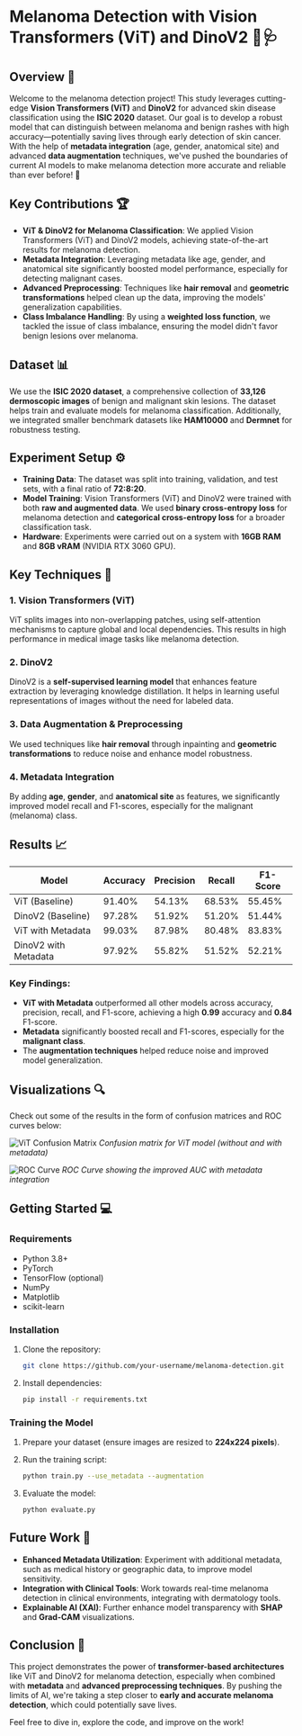 
# Melanoma Detection with Vision Transformers (ViT) and DinoV2 🚀🩺

## Overview 🌟

Welcome to the melanoma detection project! This study leverages cutting-edge **Vision Transformers (ViT)** and **DinoV2** for advanced skin disease classification using the **ISIC 2020** dataset. Our goal is to develop a robust model that can distinguish between melanoma and benign rashes with high accuracy—potentially saving lives through early detection of skin cancer. With the help of **metadata integration** (age, gender, anatomical site) and advanced **data augmentation** techniques, we've pushed the boundaries of current AI models to make melanoma detection more accurate and reliable than ever before! 🌈

## Key Contributions 🏆

- **ViT & DinoV2 for Melanoma Classification**: We applied Vision Transformers (ViT) and DinoV2 models, achieving state-of-the-art results for melanoma detection.
- **Metadata Integration**: Leveraging metadata like age, gender, and anatomical site significantly boosted model performance, especially for detecting malignant cases.
- **Advanced Preprocessing**: Techniques like **hair removal** and **geometric transformations** helped clean up the data, improving the models' generalization capabilities.
- **Class Imbalance Handling**: By using a **weighted loss function**, we tackled the issue of class imbalance, ensuring the model didn't favor benign lesions over melanoma.

## Dataset 📊

We use the **ISIC 2020 dataset**, a comprehensive collection of **33,126 dermoscopic images** of benign and malignant skin lesions. The dataset helps train and evaluate models for melanoma classification. Additionally, we integrated smaller benchmark datasets like **HAM10000** and **Dermnet** for robustness testing.

## Experiment Setup ⚙️

- **Training Data**: The dataset was split into training, validation, and test sets, with a final ratio of **72:8:20**.
- **Model Training**: Vision Transformers (ViT) and DinoV2 were trained with both **raw and augmented data**. We used **binary cross-entropy loss** for melanoma detection and **categorical cross-entropy loss** for a broader classification task.
- **Hardware**: Experiments were carried out on a system with **16GB RAM** and **8GB vRAM** (NVIDIA RTX 3060 GPU).

## Key Techniques 🧠

### 1. **Vision Transformers (ViT)**  
ViT splits images into non-overlapping patches, using self-attention mechanisms to capture global and local dependencies. This results in high performance in medical image tasks like melanoma detection.

### 2. **DinoV2**  
DinoV2 is a **self-supervised learning model** that enhances feature extraction by leveraging knowledge distillation. It helps in learning useful representations of images without the need for labeled data.

### 3. **Data Augmentation & Preprocessing**  
We used techniques like **hair removal** through inpainting and **geometric transformations** to reduce noise and enhance model robustness.

### 4. **Metadata Integration**  
By adding **age**, **gender**, and **anatomical site** as features, we significantly improved model recall and F1-scores, especially for the malignant (melanoma) class.

## Results 📈

| Model | Accuracy | Precision | Recall | F1-Score |
|-------|----------|-----------|--------|----------|
| ViT (Baseline) | 91.40% | 54.13% | 68.53% | 55.45% |
| DinoV2 (Baseline) | 97.28% | 51.92% | 51.20% | 51.44% |
| ViT with Metadata | 99.03% | 87.98% | 80.48% | 83.83% |
| DinoV2 with Metadata | 97.92% | 55.82% | 51.52% | 52.21% |

### **Key Findings**:
- **ViT with Metadata** outperformed all other models across accuracy, precision, recall, and F1-score, achieving a high **0.99** accuracy and **0.84** F1-score.
- **Metadata** significantly boosted recall and F1-scores, especially for the **malignant class**.
- The **augmentation techniques** helped reduce noise and improved model generalization.
  
## Visualizations 🔍

Check out some of the results in the form of confusion matrices and ROC curves below:

![ViT Confusion Matrix](images/vit_cm.png)
*Confusion matrix for ViT model (without and with metadata)*

![ROC Curve](images/roc_curve.png)
*ROC Curve showing the improved AUC with metadata integration*

## Getting Started 💻

### Requirements

- Python 3.8+
- PyTorch
- TensorFlow (optional)
- NumPy
- Matplotlib
- scikit-learn

### Installation

1. Clone the repository:
   ```bash
   git clone https://github.com/your-username/melanoma-detection.git
   ```

2. Install dependencies:
   ```bash
   pip install -r requirements.txt
   ```

### Training the Model

1. Prepare your dataset (ensure images are resized to **224x224 pixels**).
2. Run the training script:
   ```bash
   python train.py --use_metadata --augmentation
   ```

3. Evaluate the model:
   ```bash
   python evaluate.py
   ```

## Future Work 🔮

- **Enhanced Metadata Utilization**: Experiment with additional metadata, such as medical history or geographic data, to improve model sensitivity.
- **Integration with Clinical Tools**: Work towards real-time melanoma detection in clinical environments, integrating with dermatology tools.
- **Explainable AI (XAI)**: Further enhance model transparency with **SHAP** and **Grad-CAM** visualizations.

## Conclusion 🎯

This project demonstrates the power of **transformer-based architectures** like ViT and DinoV2 for melanoma detection, especially when combined with **metadata** and **advanced preprocessing techniques**. By pushing the limits of AI, we're taking a step closer to **early and accurate melanoma detection**, which could potentially save lives. 

Feel free to dive in, explore the code, and improve on the work! 
